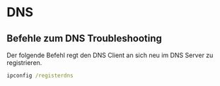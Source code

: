 # DNS
## Befehle zum DNS Troubleshooting

Der folgende Befehl regt den DNS Client an sich neu im DNS Server zu registrieren.
```cmd
ipconfig /registerdns
```